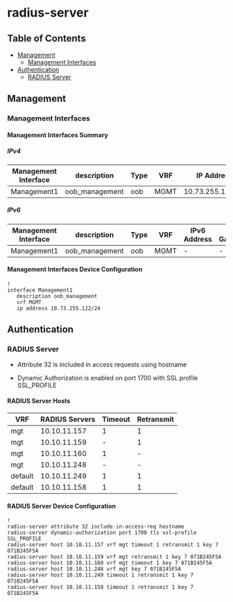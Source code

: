# radius-server

## Table of Contents

- [Management](#management)
  - [Management Interfaces](#management-interfaces)
- [Authentication](#authentication)
  - [RADIUS Server](#radius-server)

## Management

### Management Interfaces

#### Management Interfaces Summary

##### IPv4

| Management Interface | description | Type | VRF | IP Address | Gateway |
| -------------------- | ----------- | ---- | --- | ---------- | ------- |
| Management1 | oob_management | oob | MGMT | 10.73.255.122/24 | 10.73.255.2 |

##### IPv6

| Management Interface | description | Type | VRF | IPv6 Address | IPv6 Gateway |
| -------------------- | ----------- | ---- | --- | ------------ | ------------ |
| Management1 | oob_management | oob | MGMT | - | - |

#### Management Interfaces Device Configuration

```eos
!
interface Management1
   description oob_management
   vrf MGMT
   ip address 10.73.255.122/24
```

## Authentication

### RADIUS Server

- Attribute 32 is included in access requests using hostname

- Dynamic Authorization is enabled on port 1700 with SSL profile SSL_PROFILE

#### RADIUS Server Hosts

| VRF | RADIUS Servers | Timeout | Retransmit |
| --- | -------------- | ------- | ---------- |
| mgt | 10.10.11.157 | 1 | 1 |
| mgt | 10.10.11.159 | - | 1 |
| mgt | 10.10.11.160 | 1 | - |
| mgt | 10.10.11.248 | - | - |
| default | 10.10.11.249 | 1 | 1 |
| default | 10.10.11.158 | 1 | 1 |

#### RADIUS Server Device Configuration

```eos
!
radius-server attribute 32 include-in-access-req hostname
radius-server dynamic-authorization port 1700 tls ssl-profile SSL_PROFILE
radius-server host 10.10.11.157 vrf mgt timeout 1 retransmit 1 key 7 071B245F5A
radius-server host 10.10.11.159 vrf mgt retransmit 1 key 7 071B245F5A
radius-server host 10.10.11.160 vrf mgt timeout 1 key 7 071B245F5A
radius-server host 10.10.11.248 vrf mgt key 7 071B245F5A
radius-server host 10.10.11.249 timeout 1 retransmit 1 key 7 071B245F5A
radius-server host 10.10.11.158 timeout 1 retransmit 1 key 7 071B245F5A
```
